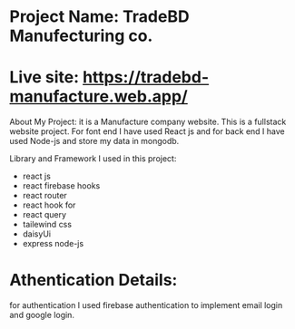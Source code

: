 # Project Name: TradeBD Manufecturing co.
# Live site: https://tradebd-manufacture.web.app/
About My Project: it is a Manufacture company website. This is a fullstack website project. For font end I have used React js and for back end I have used Node-js and store my data in mongodb.

Library and Framework I used in this project:

* react js
* react firebase hooks
* react router
* react hook for 
* react query
* tailewind css
* daisyUi
* express node-js
# Athentication Details: 
for authentication I used firebase authentication to implement email login and google login.
